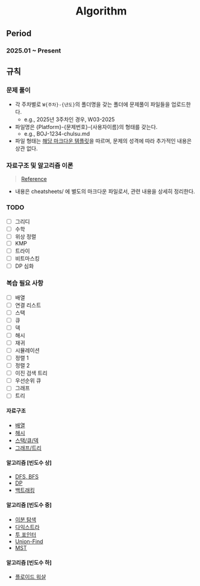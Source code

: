 <h1 align="center">Algorithm</h1>

## Period

### 2025.01 ~ Present

## 규칙

### 문제 풀이

- 각 주차별로 `W{주차}-{년도}`의 폴더명을 갖는 폴더에 문제풀이 파일들을 업로드한다.
  - e.g., 2025년 3주차인 경우, W03-2025
- 파일명은 {Platform}-{문제번호}-{사용자이름}의 형태를 갖는다.
  - e.g., BOJ-1234-chulsu.md
- 파일 형태는 [해당 마크다운 템플릿](./docs/solved-problem.md)을 따르며, 문제의 성격에 따라 추가적인 내용은 상관 없다.

### 자료구조 및 알고리즘 이론

> [Reference](https://blog.encrypted.gg/category/강좌/실전%20알고리즘?page=2)

- 내용은 cheatsheets/ 에 별도의 마크다운 파일로서, 관련 내용을 상세히 정리한다.

### TODO

- [ ] 그리디
- [ ] 수학
- [ ] 위상 정렬
- [ ] KMP
- [ ] 트라이
- [ ] 비트마스킹
- [ ] DP 심화

### 복습 필요 사항

- [ ] 배열
- [ ] 연결 리스트
- [ ] 스택
- [ ] 큐
- [ ] 덱
- [ ] 해시
- [ ] 재귀
- [ ] 시뮬레이션
- [ ] 정렬 1
- [ ] 정렬 2
- [ ] 이진 검색 트리
- [ ] 우선순위 큐
- [ ] 그래프
- [ ] 트리

#### 자료구조

- [배열](./cheatsheets/array.md)
- [해시](./cheatsheets/hash.md)
- [스택/큐/덱](./cheatsheets/stack-queue-deque.md)
- [그래프/트리](./cheatsheets/graph_tree.md)

#### 알고리즘 [빈도수 상]

- [DFS, BFS](./cheatsheets/dfs-bfs.md)
- [DP](./cheatsheets/dp.md)
- [백트래킹](./cheatsheets/backtracking.md)

#### 알고리즘 [빈도수 중]

- [이분 탐색](./cheatsheets/binary-search.md)
- [다익스트라](./cheatsheets/dijkstra.md)
- [투 포인터](./cheatsheets/two-pointer.md)
- [Union-Find](./cheatsheets/union-find.md)
- [MST](./cheatsheets/mst.md)

#### 알고리즘 [빈도수 하]

- [플로이드 워샬](./cheatsheets/floyd.md)
